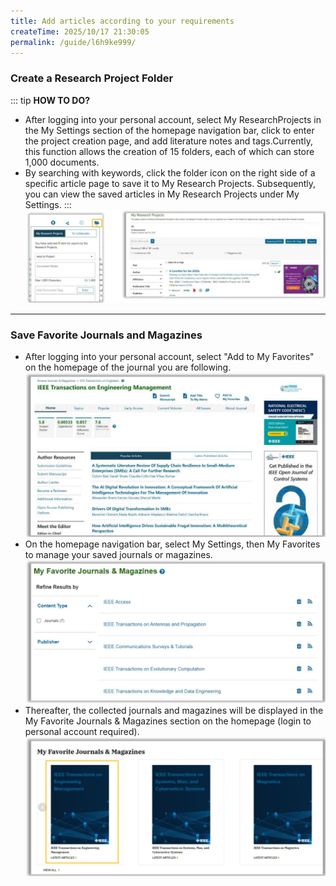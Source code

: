 ```yaml
---
title: Add articles according to your requirements
createTime: 2025/10/17 21:30:05
permalink: /guide/l6h9ke999/
---
```


### **Create a Research Project Folder**
::: tip
**HOW TO DO?**
* After logging into your personal account, select My ResearchProjects in the My Settings section of the homepage navigation bar, click to enter the project creation page, and add literature notes and tags.Currently, this function allows the creation of 15 folders, each of which can store 1,000 documents.
* By searching with keywords, click the folder icon on the right side of a specific article page to save it to My Research Projects. Subsequently, you can view the saved articles in My Research Projects under My Settings.
:::
![Project](../src/guide/project.jpg)

---

### **Save Favorite Journals and Magazines**
* After logging into your personal account, select "Add to My Favorites" on the homepage of the journal you are following.
![favour1](../src/guide/favour0.jpg)
* On the homepage navigation bar, select My Settings, then My Favorites to manage your saved journals or magazines.
![favour1](../src/guide/favour1.jpg)
* Thereafter, the collected journals and magazines will be displayed in the My Favorite Journals & Magazines section on the homepage (login to personal account required).
![favour2](../src/guide/favour2.jpg)

